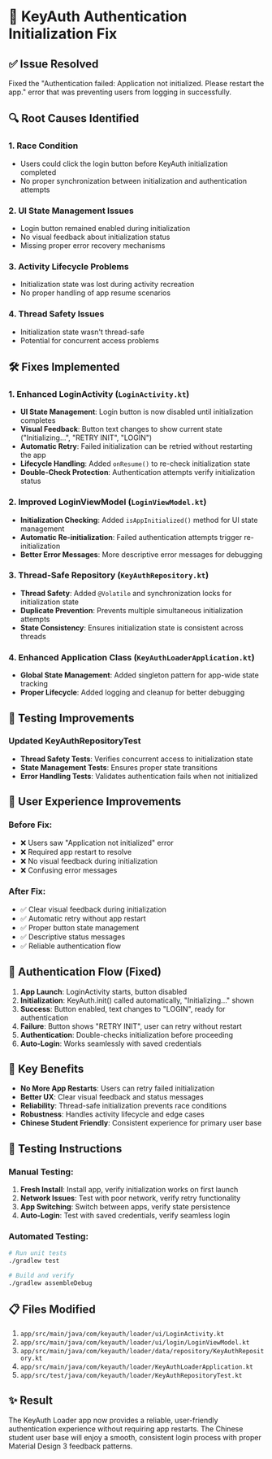 # 🔧 KeyAuth Authentication Initialization Fix

## ✅ **Issue Resolved**
Fixed the "Authentication failed: Application not initialized. Please restart the app." error that was preventing users from logging in successfully.

## 🔍 **Root Causes Identified**

### 1. **Race Condition**
- Users could click the login button before KeyAuth initialization completed
- No proper synchronization between initialization and authentication attempts

### 2. **UI State Management Issues**
- Login button remained enabled during initialization
- No visual feedback about initialization status
- Missing proper error recovery mechanisms

### 3. **Activity Lifecycle Problems**
- Initialization state was lost during activity recreation
- No proper handling of app resume scenarios

### 4. **Thread Safety Issues**
- Initialization state wasn't thread-safe
- Potential for concurrent access problems

## 🛠️ **Fixes Implemented**

### **1. Enhanced LoginActivity (`LoginActivity.kt`)**
- **UI State Management**: Login button is now disabled until initialization completes
- **Visual Feedback**: Button text changes to show current state ("Initializing...", "RETRY INIT", "LOGIN")
- **Automatic Retry**: Failed initialization can be retried without restarting the app
- **Lifecycle Handling**: Added `onResume()` to re-check initialization state
- **Double-Check Protection**: Authentication attempts verify initialization status

### **2. Improved LoginViewModel (`LoginViewModel.kt`)**
- **Initialization Checking**: Added `isAppInitialized()` method for UI state management
- **Automatic Re-initialization**: Failed authentication attempts trigger re-initialization
- **Better Error Messages**: More descriptive error messages for debugging

### **3. Thread-Safe Repository (`KeyAuthRepository.kt`)**
- **Thread Safety**: Added `@Volatile` and synchronization locks for initialization state
- **Duplicate Prevention**: Prevents multiple simultaneous initialization attempts
- **State Consistency**: Ensures initialization state is consistent across threads

### **4. Enhanced Application Class (`KeyAuthLoaderApplication.kt`)**
- **Global State Management**: Added singleton pattern for app-wide state tracking
- **Proper Lifecycle**: Added logging and cleanup for better debugging

## 🧪 **Testing Improvements**

### **Updated KeyAuthRepositoryTest**
- **Thread Safety Tests**: Verifies concurrent access to initialization state
- **State Management Tests**: Ensures proper state transitions
- **Error Handling Tests**: Validates authentication fails when not initialized

## 📱 **User Experience Improvements**

### **Before Fix:**
- ❌ Users saw "Application not initialized" error
- ❌ Required app restart to resolve
- ❌ No visual feedback during initialization
- ❌ Confusing error messages

### **After Fix:**
- ✅ Clear visual feedback during initialization
- ✅ Automatic retry without app restart
- ✅ Proper button state management
- ✅ Descriptive status messages
- ✅ Reliable authentication flow

## 🔄 **Authentication Flow (Fixed)**

1. **App Launch**: LoginActivity starts, button disabled
2. **Initialization**: KeyAuth.init() called automatically, "Initializing..." shown
3. **Success**: Button enabled, text changes to "LOGIN", ready for authentication
4. **Failure**: Button shows "RETRY INIT", user can retry without restart
5. **Authentication**: Double-checks initialization before proceeding
6. **Auto-Login**: Works seamlessly with saved credentials

## 🎯 **Key Benefits**

- **No More App Restarts**: Users can retry failed initialization
- **Better UX**: Clear visual feedback and status messages
- **Reliability**: Thread-safe initialization prevents race conditions
- **Robustness**: Handles activity lifecycle and edge cases
- **Chinese Student Friendly**: Consistent experience for primary user base

## 🚀 **Testing Instructions**

### **Manual Testing:**
1. **Fresh Install**: Install app, verify initialization works on first launch
2. **Network Issues**: Test with poor network, verify retry functionality
3. **App Switching**: Switch between apps, verify state persistence
4. **Auto-Login**: Test with saved credentials, verify seamless login

### **Automated Testing:**
```bash
# Run unit tests
./gradlew test

# Build and verify
./gradlew assembleDebug
```

## 📋 **Files Modified**

1. `app/src/main/java/com/keyauth/loader/ui/LoginActivity.kt`
2. `app/src/main/java/com/keyauth/loader/ui/login/LoginViewModel.kt`
3. `app/src/main/java/com/keyauth/loader/data/repository/KeyAuthRepository.kt`
4. `app/src/main/java/com/keyauth/loader/KeyAuthLoaderApplication.kt`
5. `app/src/test/java/com/keyauth/loader/KeyAuthRepositoryTest.kt`

## ✨ **Result**
The KeyAuth Loader app now provides a reliable, user-friendly authentication experience without requiring app restarts. The Chinese student user base will enjoy a smooth, consistent login process with proper Material Design 3 feedback patterns.
